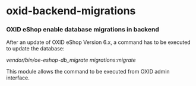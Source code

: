 <h1>oxid-backend-migrations</h1>
<h3>OXID eShop enable database migrations in backend</h3>

<p>After an update of OXID eShop Version 6.x, a command has to be executed to update the database:</p>
<p><i>vendor/bin/oe-eshop-db_migrate migrations:migrate</i></p>
<p>This module allows the command to be executed from OXID admin interface.</p>
